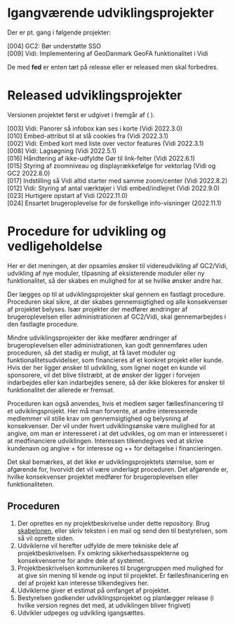 # Igangværende udviklingsprojekter

Der er pt. gang i følgende projekter:

[004] GC2: Bør understøtte SSO   
[009] Vidi: Implementering af GeoDanmark GeoFA funktionalitet i Vidi

De med **fed** er enten tæt på release eller er released men skal forbedres.   

# Released udviklingsprojekter   
Versionen projektet først er udgivet i fremgår af ( ).    

[003] Vidi: Panorer så infobox kan ses i korte (Vidi 2022.3.0)    
[010] Embed-attribut til at slå cookies fra (Vidi 2022.3.1)  
[002] Vidi: Embed kort med liste over vector features (Vidi 2022.3.1)      
[008] Vidi: Lagsøgning (Vidi 2022.5.1)     
[016] Håndtering af ikke-udfyldte Gør til link-felter (Vidi 2022.6.1)   
[015] Styring af zoomniveau og displayrækkefølge for vektorlag (Vidi og GC2 2022.8.0)  
[017] Indstilling så Vidi altid starter med samme zoom/center (Vidi 2022.8.2)   
[012] Vidi: Styring af antal værktøjer i Vidi embed/indlejret (Vidi 2022.9.0)   
[023] Hurtigere opstart af Vidi (2022.11.0)   
[024] Ensartet brugeroplevelse for de forskellige info-visninger (2022.11.1)   


# Procedure for udvikling og vedligeholdelse
Her er det meningen, at der opsamles ønsker til videreudvikling af GC2/Vidi, udvikling af nye moduler, tilpasning af eksisterende moduler eller ny funktionalitet, så der skabes en mulighed for at se hvilke ønsker andre har.

Der lægges op til at udviklingsprojekter skal gennem en fastlagt procedure. Proceduren skal sikre, at der skabes gennemsigtighed og alle konsekvenser af projektet belyses. Især projekter der medfører ændringer af brugeroplevelsen eller administrationen af GC2/Vidi, skal gennemarbejdes i den fastlagte procedure. 

Mindre udviklingsprojekter der ikke medfører ændringer af brugeroplevelsen eller administrationen, kan godt gennemføres uden proceduren, så det stadig er muligt, at få lavet moduler og funktionalitetsudvidelser, som financieres af et konkret projekt eller kunde. Hvis der her ligger ønsker til udvikling, som ligner noget en kunde vil sponsorere, vil det blive tilstræbt, at de ønsker der ligger i forvejen indarbejdes eller kan indarbejdes senere, så der ikke blokeres for ønsker til funktionalitet der allerede er fremsat.

Proceduren kan også anvendes, hvis et medlem søger fællesfinancering til et udviklingsprojekt. Her må man forvente, at andre interesserede medlemmer vil stille krav om gennemsigtighed og belysning af konsekvenser. Der vil under hvert udviklingsønske være mulighed for at angive, om man er interesseret i at det udvikles, og om man er interesseret i at medfinanciere udviklingen. Interessen tilkendegives ved at skrive kundenavn og angive + for interesse og ++ for deltagelse i financieringen.

Det skal bemærkes, at det ikke er udviklingsprojektets størrelse, som er afgørende for, hvorvidt det vil være underlagt proceduren. Det afgørende er, hvilke konsekvenser projektet medfører for brugeroplevelsen eller funktionaliteten.

## Proceduren
1. Der oprettes en ny projektbeskrivelse under dette repository. Brug [skabelonen](https://github.com/gc2vidi/Udvikling-og-vedligeholdelse/blob/master/skabelon.md), eller skriv teksten i en mail og send den til bestyrelsen, som så vil oprette siden.
2. Udviklerne vil herefter udfylde de mere tekniske dele af projektbeskrivelsen. Fx omkring sikkerhedsasspekterne og konsekvenserne for andre dele af systemet.
3. Projektbeskrivelsen kommunikeres til brugergruppen med mulighed for at give sin mening til kende og input til projektet. Er fællesfinanicering en del af projekt kan interesse tilkendegives her.
4. Udviklerne giver et estimat på omfanget af projektet.
5. Bestyrelsen godkender udviklingsprojektet og planlægger release (i hvilke version regnes det med, at udviklingen bliver frigivet)
4. Udvikler udpeges og udvikling igangsættes.


 
